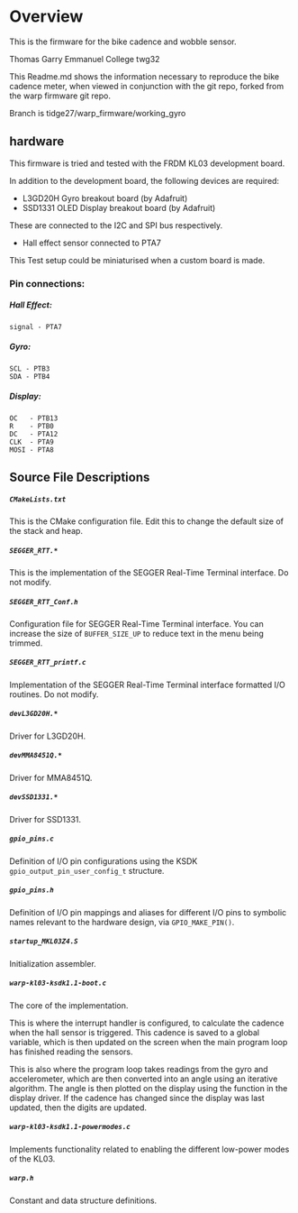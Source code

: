 
# Overview
This is the firmware for the bike cadence and wobble sensor.

Thomas Garry
Emmanuel College
twg32


This Readme.md shows the information necessary to reproduce the bike cadence meter, when viewed in conjunction with the git repo, forked from the warp firmware git repo.  

Branch is tidge27/warp_firmware/working_gyro

## hardware
This firmware is tried and tested with the FRDM KL03 development board.  

In addition to the development board, the following devices are required:
- L3GD20H Gyro breakout board (by Adafruit)
- SSD1331 OLED Display breakout board (by Adafruit)

These are connected to the I2C and SPI bus respectively.  

- Hall effect sensor connected to PTA7

This Test setup could be miniaturised when a custom board is made.


### Pin connections:
##### Hall Effect:

```
signal - PTA7
```



##### Gyro:
```
SCL - PTB3
SDA - PTB4
```
##### Display:
```
OC   - PTB13
R    - PTB0
DC   - PTA12
CLK  - PTA9
MOSI - PTA8
```

## Source File Descriptions

##### `CMakeLists.txt`
This is the CMake configuration file. Edit this to change the default size of the stack and heap.

##### `SEGGER_RTT.*`
This is the implementation of the SEGGER Real-Time Terminal interface. Do not modify.

##### `SEGGER_RTT_Conf.h`
Configuration file for SEGGER Real-Time Terminal interface. You can increase the size of `BUFFER_SIZE_UP` to reduce text in the menu being trimmed.

##### `SEGGER_RTT_printf.c`
Implementation of the SEGGER Real-Time Terminal interface formatted I/O routines. Do not modify.

##### `devL3GD20H.*`
Driver for L3GD20H.

##### `devMMA8451Q.*`
Driver for MMA8451Q.

##### `devSSD1331.*`
Driver for SSD1331.

##### `gpio_pins.c`
Definition of I/O pin configurations using the KSDK `gpio_output_pin_user_config_t` structure.

##### `gpio_pins.h`
Definition of I/O pin mappings and aliases for different I/O pins to symbolic names relevant to the hardware design, via `GPIO_MAKE_PIN()`.

##### `startup_MKL03Z4.S`
Initialization assembler.

##### `warp-kl03-ksdk1.1-boot.c`
The core of the implementation.

This is where the interrupt handler is configured, to calculate the cadence when the hall sensor is triggered.  This cadence is saved to a global variable, which is then updated on the screen when the main program loop has finished reading the sensors.

This is also where the program loop takes readings from the gyro and accelerometer, which are then converted into an angle using an iterative algorithm.  The angle is then plotted on the display using the function in the display driver.  If the cadence has changed since the display was last updated, then the digits are updated.

##### `warp-kl03-ksdk1.1-powermodes.c`
Implements functionality related to enabling the different low-power modes of the KL03.

##### `warp.h`
Constant and data structure definitions.
